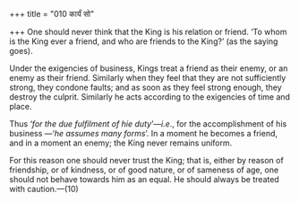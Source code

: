 +++
title = "010 कार्यं सो"

+++
One should never think that the King is his relation or friend. ‘To whom
is the King ever a friend, and who are friends to the King?’ (as the
saying goes).

Under the exigencies of business, Kings treat a friend as their enemy,
or an enemy as their friend. Similarly when they feel that they are not
sufficiently strong, they condone faults; and as soon as they feel
strong enough, they destroy the culprit. Similarly he acts according to
the exigencies of time and place.

Thus ‘*for the due fulfilment of hie duty*’—*i.e*., for the
accomplishment of his business —‘*he assumes many forms*’. In a moment
he becomes a friend, and in a moment an enemy; the King never remains
uniform.

For this reason one should never trust the King; that is, either by
reason of friendship, or of kindness, or of good nature, or of sameness
of age, one should not behave towards him as an equal. He should always
be treated with caution.—(10)


